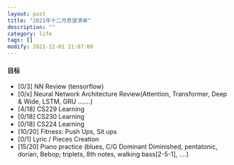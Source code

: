 ```yaml
---
layout: post
title: "2021年十二月愿望清单"
description: ""
category: life
tags: []
modify: 2021-12-01 11:07:00
---
```



#### 目标

+ [0/3] NN Review (tensorflow)
+ [0/x] Neural Network Architecture Review(Attention, Transformer, Deep & Wide, LSTM, GRU .......)
+ [4/18] CS229 Learning
+ [0/18] CS230 Learning
+ [0/18] CS224 Learning
+ [10/20] Fitness: Push Ups, Sit ups
+ [0/1] Lyric / Pieces Creation
+ [15/20] Piano practice (blues, C/G Dominant Diminished, pentatonic, dorian, Bebop; triplets,
 8th
 notes, walking bass[2-5-1], ....)
